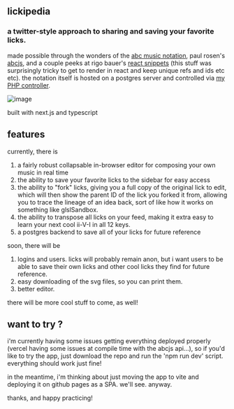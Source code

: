 ## lickipedia 
### a twitter-style approach to sharing and saving your favorite licks.

made possible through the wonders of the [abc music notation](https://abcnotation.com/), paul rosen's [abcjs](https://github.com/paulrosen/abcjs), and a couple peeks at rigo bauer's [react snippets](https://github.com/rigobauer/react-abcjs) (this stuff was surprisingly tricky to get to render in react and keep unique refs and ids etc etc). the notation itself is hosted on a postgres server and controlled via [my PHP controller](https://github.com/sqrtM/lickiPHPedia).

![image](https://user-images.githubusercontent.com/79169638/199057720-836f78f7-b2f9-416e-adcd-e06d7c387581.png)

built with next.js and typescript

## features 
currently, there is 
1. a fairly robust collapsable in-browser editor for composing your own music in real time
2. the ability to save your favorite licks to the sidebar for easy access
3. the ability to "fork" licks, giving you a full copy of the original lick to edit, which will then show the parent ID of the lick you forked it from, allowing you to trace the lineage of an idea back, sort of like how it works on something like glslSandbox.
4. the ability to transpose all licks on your feed, making it extra easy to learn your next cool ii-V-I in all 12 keys.
5. a postgres backend to save all of your licks for future reference

soon, there will be 
1. logins and users. licks will probably remain anon, but i want users to be able to save their own licks and other cool licks they find for future reference.
2. easy downloading of the svg files, so you can print them.
3. better editor.

there will be more cool stuff to come, as well!

## want to try ? 
i'm currently having some issues getting everything deployed properly (vercel having some issues at compile time with the abcjs api...), so if you'd like to try the app, just download the repo and run the 'npm run dev' script. everything should work just fine!

in the meantime, i'm thinking about just moving the app to vite and deploying it on github pages as a SPA. we'll see. anyway.

thanks, and happy practicing! 
